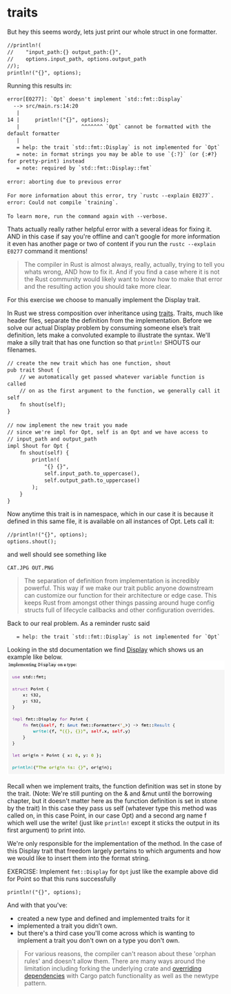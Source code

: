 # traits

But hey this seems wordy, lets just print our whole struct in one formatter.
```rust,ignore,no_run
//println!(
//    "input_path:{} output_path:{}",
//    options.input_path, options.output_path
//);
println!("{}", options);
```

Running this results in:
```text
error[E0277]: `Opt` doesn't implement `std::fmt::Display`
  --> src/main.rs:14:20
   |
14 |     println!("{}", options);
   |                    ^^^^^^^ `Opt` cannot be formatted with the default formatter
   |
   = help: the trait `std::fmt::Display` is not implemented for `Opt`
   = note: in format strings you may be able to use `{:?}` (or {:#?} for pretty-print) instead
   = note: required by `std::fmt::Display::fmt`

error: aborting due to previous error

For more information about this error, try `rustc --explain E0277`.
error: Could not compile `training`.

To learn more, run the command again with --verbose.
```

Thats actually really rather helpful error with a several ideas for fixing it. AND in this case if say you're offline and can't google for more information it even has another page or two of content if you run the `rustc --explain E0277` command it mentions! 

> The compiler in Rust is almost always, really, actually, trying to tell you whats wrong, AND how to fix it. And if you find a case where it is not the Rust community would likely want to know how to make that error and the resulting action you should take more clear. 

For this exercise we choose to manually implement the Display trait.

In Rust we stress composition over inheritance using [traits](https://doc.rust-lang.org/book/ch10-02-traits.html). Traits, much like header files, separate the definition from the implementation. Before we solve our actual Display problem by consuming someone else’s trait definition, lets make a convoluted example to illustrate the syntax. We'll make a silly trait that has one function so that `println!` SHOUTS our filenames.
```rust,ignore,no_run
// create the new trait which has one function, shout
pub trait Shout {
    // we automatically get passed whatever variable function is called
    // on as the first argument to the function, we generally call it self
    fn shout(self);
}

// now implement the new trait you made
// since we're impl for Opt, self is an Opt and we have access to
// input_path and output_path
impl Shout for Opt {
    fn shout(self) {
        println!(
            "{} {}",
            self.input_path.to_uppercase(),
            self.output_path.to_uppercase()
        );
    }
}
```

Now anytime this trait is in namespace, which in our case it is because it defined in this same file, it is available on all instances of Opt. Lets call it:
```rust,ignore,no_run
//println!("{}", options);
options.shout();
```
and well should see something like
```text
CAT.JPG OUT.PNG
```
> The separation of definition from implementation is incredibly powerful. This way if we make our trait public anyone downstream can customize our function for their architecture or edge case. This keeps Rust from amongst other things passing around huge config structs full of lifecycle callbacks and other configuration overrides.

Back to our real problem. As a reminder rustc said
```text
   = help: the trait `std::fmt::Display` is not implemented for `Opt`
```
Looking in the std documentation we find [Display](https://doc.rust-lang.org/std/fmt/trait.Display.html) which shows us an example like below.
![Display Trait Example](./images/displaytrait.png)

Recall when we implement traits, the function definition was set in stone by the trait.  (Note: We're still punting on the & and &mut until the borrowing chapter, but it doesn't matter here as the function definition is set in stone by the trait)
In this case they pass us self (whatever type this method was called on, in this case Point, in our case Opt) and a second arg name f which well use the write! (just like `println!` except it sticks the output in its first argument) to print into.

We're only responsible for the implementation of the method. In the case of this Display trait that freedom largely pertains to which arguments and how we would like to insert them into the format string.

EXERCISE: Implement `fmt::Display` for `Opt` just like the example above did for Point so that this runs successfully
```rust,ignore,no_run
println!("{}", options);
```

And with that you've:
 - created a new type and defined and implemented traits for it
 - implemented a trait you didn’t own.
 - but there's a third case you'll come across which is wanting to implement a trait you don't own on a type you don't own. 

> For various reasons, the compiler can't reason about these 'orphan rules' and doesn't allow them.  There are many ways around the limitation including forking the underlying crate and [overriding dependencies](https://doc.rust-lang.org/cargo/reference/specifying-dependencies.html#overriding-dependencies) with Cargo patch functionality as well as the newtype pattern.
